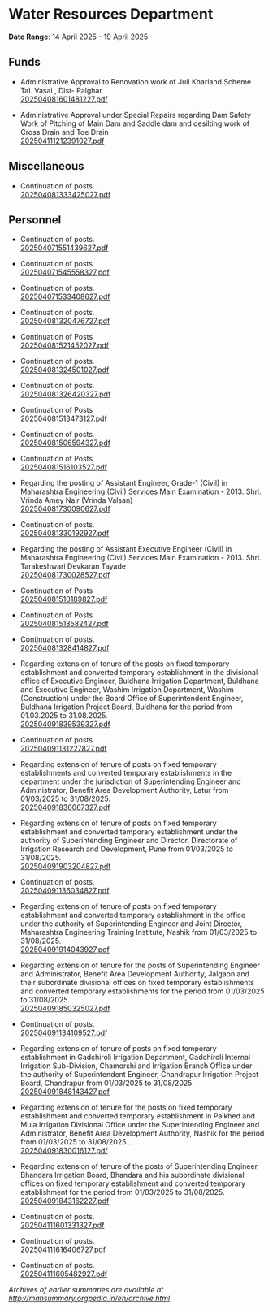 # Water Resources Department

**Date Range**: 14 April 2025 - 19 April 2025


## Funds
- Administrative Approval to Renovation work of Juli Kharland Scheme   Tal. Vasai , Dist- Palghar\
  [202504081601481227.pdf](https://gr.maharashtra.gov.in/Site/Upload/Government%20Resolutions/English/202504081601481227.pdf)

- Administrative Approval under Special Repairs regarding  Dam Safety Work  of   Pitching of Main Dam and Saddle dam and desilting work of Cross Drain and Toe Drain\
  [202504111212391027.pdf](https://gr.maharashtra.gov.in/Site/Upload/Government%20Resolutions/English/202504111212391027.pdf)

## Miscellaneous
- Continuation of posts.\
  [202504081333425027.pdf](https://gr.maharashtra.gov.in/Site/Upload/Government%20Resolutions/English/202504081333425027.pdf)

## Personnel
- Continuation of posts.\
  [202504071551439627.pdf](https://gr.maharashtra.gov.in/Site/Upload/Government%20Resolutions/English/202504071551439627.pdf)

- Continuation of posts.\
  [202504071545558327.pdf](https://gr.maharashtra.gov.in/Site/Upload/Government%20Resolutions/English/202504071545558327.pdf)

- Continuation of posts.\
  [202504071533408627.pdf](https://gr.maharashtra.gov.in/Site/Upload/Government%20Resolutions/English/202504071533408627.pdf)

- Continuation of posts.\
  [202504081320476727.pdf](https://gr.maharashtra.gov.in/Site/Upload/Government%20Resolutions/English/202504081320476727.pdf)

- Continuation of Posts\
  [202504081521452027.pdf](https://gr.maharashtra.gov.in/Site/Upload/Government%20Resolutions/English/202504081521452027.pdf)

- Continuation of posts.\
  [202504081324501027.pdf](https://gr.maharashtra.gov.in/Site/Upload/Government%20Resolutions/English/202504081324501027.pdf)

- Continuation of posts.\
  [202504081326420327.pdf](https://gr.maharashtra.gov.in/Site/Upload/Government%20Resolutions/English/202504081326420327.pdf)

- Continuation of Posts\
  [202504081513473127.pdf](https://gr.maharashtra.gov.in/Site/Upload/Government%20Resolutions/English/202504081513473127.pdf)

- Continuation of posts.\
  [202504081506594327.pdf](https://gr.maharashtra.gov.in/Site/Upload/Government%20Resolutions/English/202504081506594327.pdf)

- Continuation of Posts\
  [202504081516103527.pdf](https://gr.maharashtra.gov.in/Site/Upload/Government%20Resolutions/English/202504081516103527.pdf)

- Regarding the posting of Assistant Engineer, Grade-1 (Civil) in Maharashtra Engineering (Civil) Services Main Examination - 2013. Shri. Vrinda Amey Nair (Vrinda Valsan)\
  [202504081730090627.pdf](https://gr.maharashtra.gov.in/Site/Upload/Government%20Resolutions/English/202504081730090627.pdf)

- Continuation of posts.\
  [202504081330192927.pdf](https://gr.maharashtra.gov.in/Site/Upload/Government%20Resolutions/English/202504081330192927.pdf)

- Regarding the posting of Assistant Executive Engineer (Civil) in Maharashtra Engineering (Civil) Services Main Examination - 2013. Shri. Tarakeshwari Devkaran Tayade\
  [202504081730028527.pdf](https://gr.maharashtra.gov.in/Site/Upload/Government%20Resolutions/English/202504081730028527.pdf)

- Continuation of Posts\
  [202504081510189827.pdf](https://gr.maharashtra.gov.in/Site/Upload/Government%20Resolutions/English/202504081510189827.pdf)

- Continuation of Posts\
  [202504081518582427.pdf](https://gr.maharashtra.gov.in/Site/Upload/Government%20Resolutions/English/202504081518582427.pdf)

- Continuation of posts.\
  [202504081328414827.pdf](https://gr.maharashtra.gov.in/Site/Upload/Government%20Resolutions/English/202504081328414827.pdf)

- Regarding extension of tenure of the posts on fixed temporary establishment and converted temporary establishment in the divisional office of Executive Engineer, Buldhana Irrigation Department, Buldhana and Executive Engineer, Washim Irrigation Department, Washim (Construction) under the Board Office of Superintendent Engineer, Buldhana Irrigation Project Board, Buldhana for the period from 01.03.2025 to 31.08.2025.\
  [202504091839539327.pdf](https://gr.maharashtra.gov.in/Site/Upload/Government%20Resolutions/English/202504091839539327.pdf)

- Continuation of posts.\
  [202504091131227827.pdf](https://gr.maharashtra.gov.in/Site/Upload/Government%20Resolutions/English/202504091131227827.pdf)

- Regarding extension of tenure of posts on fixed temporary establishments and converted temporary establishments in the department under the jurisdiction of Superintending Engineer and Administrator, Benefit Area Development Authority, Latur from 01/03/2025 to 31/08/2025.\
  [202504091836067327.pdf](https://gr.maharashtra.gov.in/Site/Upload/Government%20Resolutions/English/202504091836067327.pdf)

- Regarding extension of tenure of posts on fixed temporary establishment and converted temporary establishment under the authority of Superintending Engineer and Director, Directorate of Irrigation Research and Development, Pune from 01/03/2025 to 31/08/2025.\
  [202504091903204827.pdf](https://gr.maharashtra.gov.in/Site/Upload/Government%20Resolutions/English/202504091903204827.pdf)

- Continuation of posts.\
  [202504091136034827.pdf](https://gr.maharashtra.gov.in/Site/Upload/Government%20Resolutions/English/202504091136034827.pdf)

- Regarding extension of tenure of posts on fixed temporary establishment and converted temporary establishment in the office under the authority of Superintending Engineer and Joint Director, Maharashtra Engineering Training Institute, Nashik from 01/03/2025 to 31/08/2025.\
  [202504091914043927.pdf](https://gr.maharashtra.gov.in/Site/Upload/Government%20Resolutions/English/202504091914043927.pdf)

- Regarding extension of tenure for the posts of Superintending Engineer and Administrator, Benefit Area Development Authority, Jalgaon and their subordinate divisional offices on fixed temporary establishments and converted temporary establishments for the period from 01/03/2025 to 31/08/2025.\
  [202504091850325027.pdf](https://gr.maharashtra.gov.in/Site/Upload/Government%20Resolutions/English/202504091850325027.pdf)

- Continuation of posts.\
  [202504091134109527.pdf](https://gr.maharashtra.gov.in/Site/Upload/Government%20Resolutions/English/202504091134109527.pdf)

- Regarding extension of tenure of posts on fixed temporary establishment in Gadchiroli Irrigation Department, Gadchiroli Internal Irrigation Sub-Division, Chamorshi and Irrigation Branch Office under the authority of Superintendent Engineer, Chandrapur Irrigation Project Board, Chandrapur from 01/03/2025 to 31/08/2025.\
  [202504091848143427.pdf](https://gr.maharashtra.gov.in/Site/Upload/Government%20Resolutions/English/202504091848143427.pdf)

- Regarding extension of tenure for the posts on fixed temporary establishment and converted temporary establishment in Palkhed and Mula Irrigation Divisional Office under the Superintending Engineer and Administrator, Benefit Area Development Authority, Nashik for the period from 01/03/2025 to 31/08/2025...\
  [202504091830016127.pdf](https://gr.maharashtra.gov.in/Site/Upload/Government%20Resolutions/English/202504091830016127.pdf)

- Regarding extension of tenure of the posts of Superintending Engineer, Bhandara Irrigation Board, Bhandara and his subordinate divisional offices on fixed temporary establishment and converted temporary establishment for the period from 01/03/2025 to 31/08/2025.\
  [202504091843162227.pdf](https://gr.maharashtra.gov.in/Site/Upload/Government%20Resolutions/English/202504091843162227.pdf)

- Continuation of posts.\
  [202504111601331327.pdf](https://gr.maharashtra.gov.in/Site/Upload/Government%20Resolutions/English/202504111601331327.pdf)

- Continuation of posts.\
  [202504111616406727.pdf](https://gr.maharashtra.gov.in/Site/Upload/Government%20Resolutions/English/202504111616406727.pdf)

- Continuation of posts.\
  [202504111605482927.pdf](https://gr.maharashtra.gov.in/Site/Upload/Government%20Resolutions/English/202504111605482927.pdf)


*Archives of earlier summaries are available at http://mahsummary.orgpedia.in/en/archive.html*